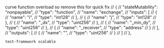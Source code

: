    curve function overload so remove this for quick fix
   // {
    //     "stateMutability": "nonpayable",
    //     "type": "function",
    //     "name": "exchange",
    //     "inputs": [
    //         {
    //             "name": "i",
    //             "type": "int128"
    //         },
    //         {
    //             "name": "j",
    //             "type": "int128"
    //         },
    //         {
    //             "name": "_dx",
    //             "type": "uint256"
    //         },
    //         {
    //             "name": "_min_dy",
    //             "type": "uint256"
    //         },
    //         {
    //             "name": "_receiver",
    //             "type": "address"
    //         }
    //     ],
    //     "outputs": [
    //         {
    //             "name": "",
    //             "type": "uint256"
    //         }
    //     ]
    // },
    
    test-framework scalable
    